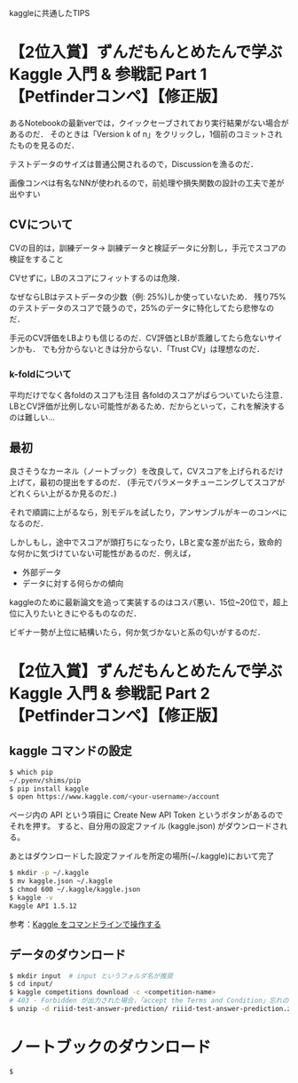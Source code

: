 kaggleに共通したTIPS

# 【2位入賞】ずんだもんとめたんで学ぶKaggle 入門 & 参戦記 Part 1【Petfinderコンペ】【修正版】

あるNotebookの最新verでは，クイックセーブされており実行結果がない場合があるのだ．
そのときは「Version k of n」をクリックし，1個前のコミットされたものを見るのだ．

テストデータのサイズは普通公開されるので，Discussionを漁るのだ．

画像コンペは有名なNNが使われるので，前処理や損失関数の設計の工夫で差が出やすい

## CVについて
CVの目的は，訓練データ→ 訓練データと検証データに分割し，手元でスコアの検証をすること

CVせずに，LBのスコアにフィットするのは危険．

なぜならLBはテストデータの少数（例: 25%)しか使っていないため．
残り75%のテストデータのスコアで競うので，25%のデータに特化してたら悲惨なのだ．

手元のCV評価をLBよりも信じるのだ．CV評価とLBが乖離してたら危ないサインかも．
でも分からないときは分からない．「Trust CV」は理想なのだ．

### k-foldについて
平均だけでなく各foldのスコアも注目
各foldのスコアがばらついていたら注意．LBとCV評価が比例しない可能性があるため．だからといって，これを解決するのは難しい...

## 最初
良さそうなカーネル（ノートブック）を改良して，CVスコアを上げられるだけ上げて，最初の提出をするのだ．
(手元でパラメータチューニングしてスコアがどれくらい上がるか見るのだ．)

それで順調に上がるなら，別モデルを試したり，アンサンブルがキーのコンペになるのだ．

しかしもし，途中でスコアが頭打ちになったり，LBと変な差が出たら，致命的な何かに気づけていない可能性があるのだ．例えば，
* 外部データ
* データに対する何らかの傾向

kaggleのために最新論文を追って実装するのはコスパ悪い．15位~20位で，超上位に入りたいときにやるものなのだ．

ビギナー勢が上位に結構いたら，何か気づかないと系の匂いがするのだ．


# 【2位入賞】ずんだもんとめたんで学ぶKaggle 入門 & 参戦記 Part 2【Petfinderコンペ】【修正版】

## kaggle コマンドの設定
``` bash
$ which pip
~/.pyenv/shims/pip
$ pip install kaggle
$ open https://www.kaggle.com/<your-username>/account
```
ページ内の API という項目に Create New API Token というボタンがあるのでそれを押す。
すると、自分用の設定ファイル (kaggle.json) がダウンロードされる。

あとはダウンロードした設定ファイルを所定の場所(~/.kaggle)において完了
``` bash
$ mkdir -p ~/.kaggle
$ mv kaggle.json ~/.kaggle
$ chmod 600 ~/.kaggle/kaggle.json
$ kaggle -v
Kaggle API 1.5.12
```
参考：[Kaggle をコマンドラインで操作する](https://blog.amedama.jp/entry/2018/05/03/031551)

## データのダウンロード
``` bash
$ mkdir input  # input というフォルダ名が推奨
$ cd input/
$ kaggle competitions download -c <competition-name>
# 403 - Forbidden が出力された場合，「accept the Terms and Condition」忘れの可能性あり
$ unzip -d riiid-test-answer-prediction/ riiid-test-answer-prediction.zip

```

# ノートブックのダウンロード
``` bash
$ 
```

